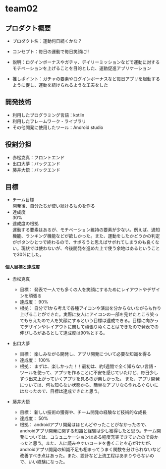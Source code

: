 # team02

## プロダクト概要
- プロダクト名：運動何日続くかな？

- コンセプト：毎日の運動で毎日笑顔に!!

- 説明：ログインボーナスやガチャ、デイリーミッションなどで運動に対するモチベーションを上げることを目的とした、運動促進アプリケーション

- 推しポイント：ガチャの要素やログインボーナスなど毎日アプリを起動するように促し、運動を続けられるような工夫をした

## 開発技術
- 利用したプログラミング言語：kotlin
- 利用したフレームワーク・ライブラリ
- その他開発に使用したツール：Android studio

## 役割分担
- 赤松克真：フロントエンド
- 出口大夢：バックエンド
- 藤井大悟：バックエンド

## 目標
- チーム目標  
開発後、自分たちが使い続けるものを作る  
- 達成度  
30%  
- 達成度の根拠  
運動する要素はあるが、モチベーション維持の要素が少ない。例えば、通知機能、ランキング機能などが欲しかった。また、運動をしたかどうかの判定がボタンひとつで終わるので、サボろうと思えばサボれてしまうのも良くない。現状では使わないが、今後開発を進めた上で使う余地はあるということで30%にした。  



#### 個人目標と達成度
- 赤松克真
  - 目標： 発表で一人でも多くの人を笑顔にするためにレイアウトやデザインを頑張る
  - 達成度： 90%
  - 根拠： 自分で1から考えて各種アイコンや演出を分からないながらも作り上げることができた。実際に友人にアイコンの一部を見せたところ笑ってもらえたので人を笑顔にするという目標は達成できる。目標に向かってデザインやレイアウトに関して頑張りぬくことはできたので発表での伸びしろがあるとして達成度は90%とする。
  
- 出口大夢
  - 目標：  楽しみながら開発し、アプリ開発について必要な知識を得る
  - 達成度： 100%
  - 根拠： まずは、楽しかった！！最初は、約1週間で全く知らない言語・ツールを使って、アプリを作ることに不安を感じていたけど、毎日少しずつ出来上がっていくアプリを見るのが楽しかった。
また、アプリ開発については、何も知らない状態から、簡単なアプリなら作れるぐらいにはなったので、目標は達成できたと思う。 
  
- 藤井大悟
  - 目標：  新しい技術の獲得や、チーム開発の経験など技術的な成長
  - 達成度： 50%
  - 根拠：  androidアプリ開発はほとんどやったことがなかったので、androidアプリ開発に関する知識と経験は少し獲得したと思う。チーム開発については、コミュニケーションはある程度充実できていたので良かったと思う。また、人に読みやすいコードを書くことを心がけたが、androidアプリ開発の知識不足も相まってうまく関数を分けられないなど改善すべき点はあった。また、設計など上流工程はあまりやらないので、いい経験になった。

